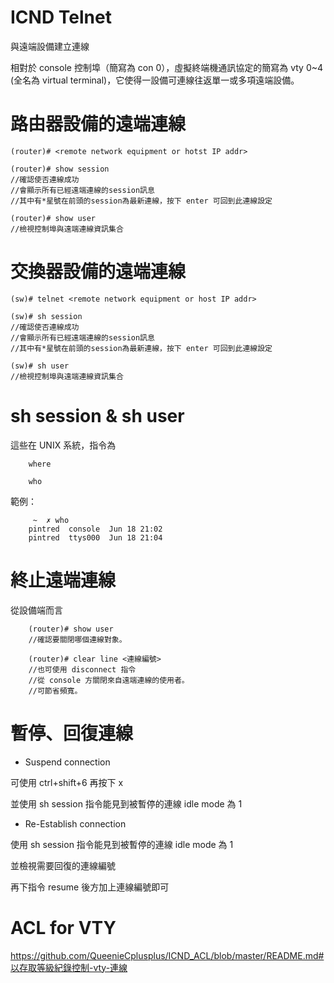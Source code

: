 # ICND Telnet
與遠端設備建立連線

相對於 console 控制埠（簡寫為 con 0），虛擬終端機通訊協定的簡寫為 vty 0~4 (全名為 virtual terminal)，它使得一設備可連線往返單一或多項遠端設備。

# 路由器設備的遠端連線

    (router)# <remote network equipment or hotst IP addr>
    
    (router)# show session
    //確認使否連線成功
    //會顯示所有已經遠端連線的session訊息
    //其中有*星號在前頭的session為最新連線，按下 enter 可回到此連線設定
    
    (router)# show user
    //檢視控制埠與遠端連線資訊集合

# 交換器設備的遠端連線

    (sw)# telnet <remote network equipment or host IP addr>
    
    (sw)# sh session
    //確認使否連線成功
    //會顯示所有已經遠端連線的session訊息
    //其中有*星號在前頭的session為最新連線，按下 enter 可回到此連線設定
    
    (sw)# sh user
    //檢視控制埠與遠端連線資訊集合
    
# sh session & sh user

這些在 UNIX 系統，指令為


        where

        who
        
        
範例：

         ~  ✗ who
        pintred  console  Jun 18 21:02 
        pintred  ttys000  Jun 18 21:04 


# 終止遠端連線

從設備端而言

        (router)# show user
        //確認要關閉哪個連線對象。

        (router)# clear line <連線編號>
        //也可使用 disconnect 指令
        //從 console 方關閉來自遠端連線的使用者。
        //可節省頻寬。


# 暫停、回復連線

* Suspend connection 

可使用 ctrl+shift+6 再按下 x 

並使用 sh session 指令能見到被暫停的連線 idle mode 為 1

* Re-Establish connection

使用 sh session 指令能見到被暫停的連線 idle mode 為 1

並檢視需要回復的連線編號

再下指令 resume 後方加上連線編號即可

# ACL for VTY

https://github.com/QueenieCplusplus/ICND_ACL/blob/master/README.md#以存取等級紀錄控制-vty-連線

